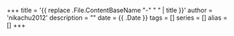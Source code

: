 +++
title = '{{ replace .File.ContentBaseName "-" " " | title }}'
author = 'nikachu2012'
description = ""
date = {{ .Date }}
tags = []
series = []
alias = []
+++
